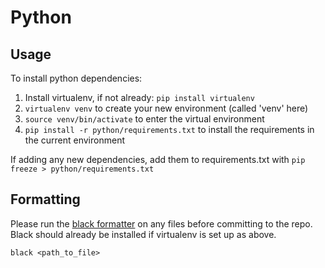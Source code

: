 # Python

## Usage

To install python dependencies:

1. Install virtualenv, if not already: `pip install virtualenv`
2. `virtualenv venv` to create your new environment (called 'venv' here)
3. `source venv/bin/activate` to enter the virtual environment
4. `pip install -r python/requirements.txt` to install the requirements in the current environment

If adding any new dependencies, add them to requirements.txt with `pip freeze > python/requirements.txt`

## Formatting

Please run the [black formatter](https://github.com/psf/black) on any files before committing to the repo. Black should already be installed if virtualenv is set up as above.

`black <path_to_file>`

